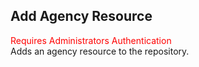 ## Add Agency Resource
<span style="color:red">Requires Administrators Authentication</span>  
Adds an agency resource to the repository.
